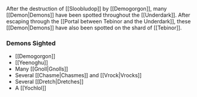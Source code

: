 After the destruction of [[Sloobludop]] by [[Demogorgon]], many [[Demon|Demons]] have been spotted throughout the [[Underdark]]. After escaping through the [[Portal between Tebinor and the Underdark]], these [[Demon|Demons]] have also been spotted on the shard of [[Tebinor]].

### Demons Sighted
* [[Demogorgon]]
* [[Yeenoghu]]
* Many [[Gnoll|Gnolls]]
* Several [[Chasme|Chasmes]] and [[Vrock|Vrocks]]
* Several [[Dretch|Dretches]]
* A [[Yochlol]]

